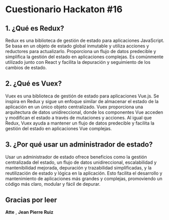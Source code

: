 # Cuestionario Hackaton #16


## 1.  ¿Qué es Redux?

Redux es una biblioteca de gestión de estado para aplicaciones JavaScript. Se basa en un objeto de estado global inmutable y utiliza acciones y reductores para actualizarlo. Proporciona un flujo de datos predecible y simplifica la gestión del estado en aplicaciones complejas. Es comúnmente utilizado junto con React y facilita la depuración y seguimiento de los cambios de estado.


## 2. ¿Qué es Vuex?

Vuex es una biblioteca de gestión de estado para aplicaciones Vue.js. Se inspira en Redux y sigue un enfoque similar de almacenar el estado de la aplicación en un único objeto centralizado. Vuex proporciona una arquitectura de datos unidireccional, donde los componentes Vue acceden y modifican el estado a través de mutaciones y acciones. Al igual que Redux, Vuex ayuda a mantener un flujo de datos predecible y facilita la gestión del estado en aplicaciones Vue complejas.

## 3. ¿Por qué usar un administrador de estado?

Usar un administrador de estado ofrece beneficios como la gestión centralizada del estado, un flujo de datos unidireccional, escalabilidad y mantenibilidad mejorada, depuración y trazabilidad simplificadas, y la reutilización de estado y lógica en la aplicación. Esto facilita el desarrollo y mantenimiento de aplicaciones más grandes y complejas, promoviendo un código más claro, modular y fácil de depurar.

## Gracias por leer
**Atte** , **Jean Pierre Ruiz**